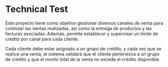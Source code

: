 # Technical Test

Este proyecto tiene como objetivo gestionar diversos canales de venta para controlar las ventas realizadas, así como la entrega de productos y las facturas asociadas. Además, permite establecer y supervisar un límite de crédito por canal para cada cliente. 

Cada cliente debe estar asignado a un grupo de crédito, y cada vez que se realice una venta, el sistema validará que el cliente pertenezca a un grupo de crédito y que el monto total de la venta no exceda el crédito disponible.
